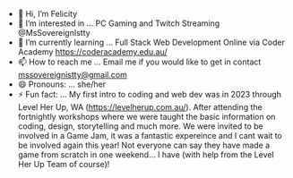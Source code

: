 - 👋 Hi, I’m Felicity
- 👀 I’m interested in ... PC Gaming and Twitch Streaming @MsSovereignIstty
- 🌱 I’m currently learning ... Full Stack Web Development Online via Coder Academy https://coderacademy.edu.au/
- 📫 How to reach me ... Email me if you would like to get in contact mssovereignistty@gmail.com
- 😄 Pronouns: ... she/her
- ⚡ Fun fact: ... My first intro to coding and web dev was in 2023 through Level Her Up, WA (https://levelherup.com.au/). After attending the fortnightly workshops where we were taught the basic information on coding, design, storytelling and much more. We were invited to be involved in a Game Jam, it was a fantastic expereince and I cant wait to be involved again this year! Not everyone can say they have made a game from scratch in one weekend... I have (with help from the Level Her Up Team of course)!
<!---
Felicity2024/Felicity2024 is a ✨ special ✨ repository because its `README.md` (this file) appears on your GitHub profile.
You can click the Preview link to take a look at your changes.
--->
